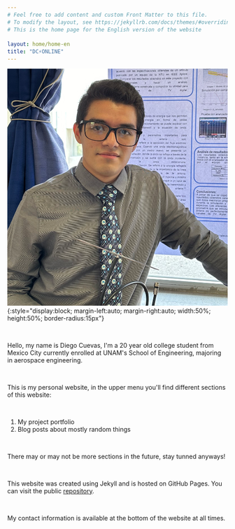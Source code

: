 ```yaml
---
# Feel free to add content and custom Front Matter to this file.
# To modify the layout, see https://jekyllrb.com/docs/themes/#overriding-theme-defaults
# This is the home page for the English version of the website

layout: home/home-en
title: "DC⚡︎ONLINE"
---
```


![My best picture](/assets/img/Me-2.png){:style="display:block; margin-left:auto; margin-right:auto; width:50%; height:50%; border-radius:15px"}

<br>

Hello, my name is Diego Cuevas, I'm a 20 year old college student from Mexico City currently enrolled at UNAM's School of Engineering, majoring in aerospace engineering.

<br>

This is my personal website, in the upper menu you'll find different sections of this website:

<br>

1. My project portfolio
2. Blog posts about mostly random things

<br>

There may or may not be more sections in the future, stay tunned anyways!

<br>

This website was created using Jekyll and is hosted on GitHub Pages. You can visit the public [repository][website-repository].

<br>

My contact information is available at the bottom of the website at all times.

<br>

[website-repository]: https://github.com/dacuevash/dacuevash.github.io


